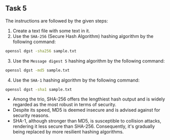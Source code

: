 ## Task 5

The instructions are followed by the given steps:

1. Create a text file with some text in it.
2. Use the `SHA-256` (Secure Hash Algorithm) hashing algorithm by the following command:

```bash
openssl dgst -sha256 sample.txt
```
3. Use the `Message digest 5` hashing algorithm by the following command:

```bash
openssl dgst -md5 sample.txt
```
4. Use the `SHA-1` hashing algorithm by the following command:

```bash
openssl dgst -sha1 sample.txt
```

- Among the trio, SHA-256 offers the lengthiest hash output and is widely regarded as the most robust in terms of security.
- Despite its speed, MD5 is deemed insecure and is advised against for security reasons.
- SHA-1, although stronger than MD5, is susceptible to collision attacks, rendering it less secure than SHA-256. Consequently, it's gradually being replaced by more resilient hashing algorithms.